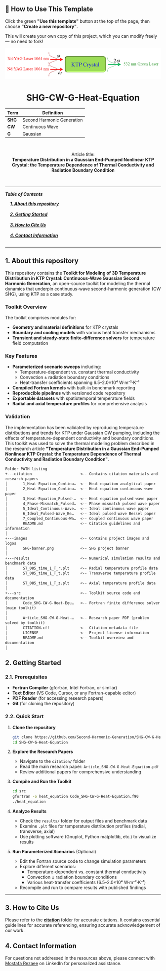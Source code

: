 ## 🧰 How to Use This Template    

Click the green **"Use this template"** button at the top of the page, then choose **"Create a new repository"**.   

This will create your own copy of this project, which you can modify freely — no need to fork!   

 
<p align="center">
  <img src="./images/SHG-banner.png" alt="SHG Logo">
</p>


<h1 align="center">SHG-CW-G-Heat-Equation</h1>

<div align="center">

| **Term** | **Definition** |
|----------|----------------|
| **SHG** | Second Harmonic Generation |
| **CW** | Continuous Wave |
| **G** | Gaussian |
</div>

&nbsp;

<div align="center">

Article title:       
**Temperature Distribution in a Gaussian End-Pumped Nonlinear KTP Crystal: the Temperature Dependence of Thermal Conductivity and Radiation Boundary Condition**
</div>

&nbsp;

---

***Table of Contents***

<div>
  &nbsp;&nbsp;&nbsp;&nbsp;<a href="#1-about-this-repository"><i><b>1. About this repository</b></i></a>
</div>
&nbsp;

<div>
  &nbsp;&nbsp;&nbsp;&nbsp;<a href="#2-getting-started"><i><b>2. Getting Started</b></i></a>
</div>
&nbsp;

<div>
  &nbsp;&nbsp;&nbsp;&nbsp;<a href="#3-how-to-cite-us"><i><b>3. How to Cite Us</b></i></a>
</div>
&nbsp;


<div>
  &nbsp;&nbsp;&nbsp;&nbsp;<a href="#4-contact-information"><i><b>4. Contact Information</b></i></a>
</div>
&nbsp;

---    

## 1. About this repository

This repository contains the **Toolkit for Modeling of 3D Temperature Distribution in KTP Crystal: Continuous-Wave Gaussian Second Harmonic Generation**, an open-source toolkit for modeling the thermal dynamics that underpin continuous-wave second-harmonic generation (CW SHG), using KTP as a case study.

### Toolkit Overview

The toolkit comprises modules for:
- **Geometry and material definitions** for KTP crystals
- **Boundary and cooling models** with various heat transfer mechanisms
- **Transient and steady-state finite-difference solvers** for temperature field computation

### Key Features

- **Parameterized scenario sweeps** including:
  - Temperature-dependent vs. constant thermal conductivity
  - Convection ± radiation boundary conditions
  - Heat-transfer coefficients spanning 6.5–2.0×10⁴ W·m⁻²·K⁻¹
- **Compiled Fortran kernels** with built-in benchmark reporting
- **Reproducible pipelines** with versioned code repository
- **Exportable datasets** with spatiotemporal temperature fields
- **Radial and axial temperature profiles** for comprehensive analysis

### Validation

The implementation has been validated by reproducing temperature distributions and trends for KTP under Gaussian CW pumping, including the effects of temperature-dependent conductivity and boundary conditions. This toolkit was used to solve the thermal modeling problem described in the research article **"Temperature Distribution in a Gaussian End-Pumped Nonlinear KTP Crystal: the Temperature Dependence of Thermal Conductivity and Radiation Boundary Condition"**.  


```
Folder PATH listing
+---citation                      <-- Contains citation materials and research papers
│       1_Heat-Equation_Continu…  <-- Heat equation analytical paper
│       2_Heat-Equation_Continu…  <-- Heat equation continuous wave paper
│       3_Heat-Equation_Pulsed-…  <-- Heat equation pulsed wave paper
│       4_Phase-Mismatch_Pulsed…  <-- Phase mismatch pulsed wave paper
│       5_Ideal_Continuous-Wave…  <-- Ideal continuous wave paper
│       6_Ideal_Pulsed-Wave_Be…   <-- Ideal pulsed wave Bessel paper
│       7_Coupled_Continuous-Wa…  <-- Coupled continuous wave paper
│       README.md                 <-- Citation guidelines and information
│
+---images                        <-- Contains project images and logos
│       SHG-banner.png            <-- SHG project banner
│
+---results                       <-- Numerical simulation results and benchmark data
│       ST_085_time_1_T_r.plt     <-- Radial temperature profile data
│       ST_085_time_1_T_t.plt     <-- Transverse temperature profile data
│       ST_085_time_1_T_z.plt     <-- Axial temperature profile data
│
+---src                           <-- Toolkit source code and documentation
│       Code_SHG-CW-G-Heat-Equ…   <-- Fortran finite difference solver (main toolkit)
│
│       Article_SHG-CW-G-Heat-…   <-- Research paper PDF (problem solved by toolkit)
│       CITATION.cff              <-- Citation metadata file
│       LICENSE                   <-- Project license information
│       README.md                 <-- Toolkit overview and documentation
│

```

## 2. Getting Started

### 2.1. Prerequisites
- **Fortran Compiler** (gfortran, Intel Fortran, or similar)
- **Text Editor** (VS Code, Cursor, or any Fortran-capable editor)
- **PDF Reader** (for accessing research papers)
- **Git** (for cloning the repository)

### 2.2. Quick Start

1. **Clone the repository**
   ```bash
   git clone https://github.com/Second-Harmonic-Generation/SHG-CW-G-Heat-Equation.git
   cd SHG-CW-G-Heat-Equation
   ```

2. **Explore the Research Papers**
   - Navigate to the `citation/` folder
   - Read the main research paper: `Article_SHG-CW-G-Heat-Equation.pdf`
   - Review additional papers for comprehensive understanding

3. **Compile and Run the Toolkit**
   ```bash
   cd src
   gfortran -o heat_equation Code_SHG-CW-G-Heat-Equation.f90
   ./heat_equation
   ```

4. **Analyze Results**
   - Check the `results/` folder for output files and benchmark data
   - Examine `.plt` files for temperature distribution profiles (radial, transverse, axial)
   - Use plotting software (Gnuplot, Python matplotlib, etc.) to visualize results

5. **Run Parameterized Scenarios** (Optional)
   - Edit the Fortran source code to change simulation parameters
   - Explore different scenarios:
     - Temperature-dependent vs. constant thermal conductivity
     - Convection ± radiation boundary conditions
     - Various heat-transfer coefficients (6.5–2.0×10⁴ W·m⁻²·K⁻¹)
   - Recompile and run to compare results with published findings

---


## 3. How to Cite Us
Please refer to the [**citation**](./citation/) folder for accurate citations. It contains essential guidelines for accurate referencing, ensuring accurate acknowledgement of our work.


  
## 4. Contact Information

For questions not addressed in the resources above, please connect with [Mostafa Rezaee](https://www.linkedin.com/in/mostafa-rezaee/) on LinkedIn for personalized assistance.
